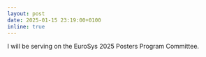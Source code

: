 ```yaml
---
layout: post
date: 2025-01-15 23:19:00+0100
inline: true
---
```


I will be serving on the EuroSys 2025 Posters Program Committee.